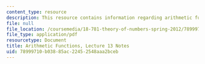```yaml
---
content_type: resource
description: This resource contains information regarding arithmetic functions.
file: null
file_location: /coursemedia/18-781-theory-of-numbers-spring-2012/78999710b03885ac22452548aaa2bceb_MIT18_781S12_lec13.pdf
file_type: application/pdf
resourcetype: Document
title: Arithmetic Functions, Lecture 13 Notes
uid: 78999710-b038-85ac-2245-2548aaa2bceb
---
```

